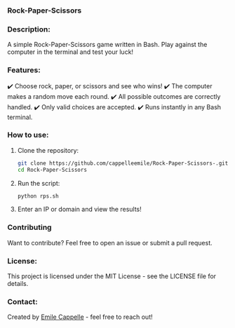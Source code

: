 ### Rock-Paper-Scissors

### Description:
A simple Rock-Paper-Scissors game written in Bash. Play against the computer in the terminal and test your luck!

### Features:
✔️ Choose rock, paper, or scissors and see who wins!
✔️ The computer makes a random move each round.
✔️ All possible outcomes are correctly handled.
✔️ Only valid choices are accepted.
✔️ Runs instantly in any Bash terminal.


### How to use:
1. Clone the repository:  
   ```bash
   git clone https://github.com/cappelleemile/Rock-Paper-Scissors-.git
   cd Rock-Paper-Scissors
   ```  
2. Run the script:  
   ```bash
   python rps.sh
   ```  
3. Enter an IP or domain and view the results!

### Contributing
Want to contribute? Feel free to open an issue or submit a pull request.

### License:
This project is licensed under the MIT License - see the LICENSE file for details.

### Contact:
Created by [Emile Cappelle](https://github.com/cappelleemile) - feel free to reach out!
